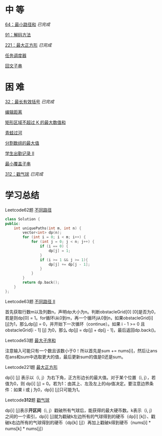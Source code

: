 # 中 等

[64：最小路径和](https://github.com/libracjj/AlgorithmQIUZHAO/blob/master/Week_04/Leetcode_64.cpp)          *已完成*          

[91：解码方法](https://leetcode-cn.com/problems/decode-ways)

[221：最大正方形](https://github.com/libracjj/AlgorithmQIUZHAO/blob/master/Week_04/Leetcode_221.cpp)          *已完成*          

[任务调度器](https://leetcode-cn.com/problems/task-scheduler/)

[回文子串](https://leetcode-cn.com/problems/palindromic-substrings/)

# 困 难

[32：最长有效括号](https://github.com/libracjj/AlgorithmQIUZHAO/blob/master/Week_04/Leetcode_32.cpp)          *已完成*          

[编辑距离](https://leetcode-cn.com/problems/edit-distance/)

[矩形区域不超过 K 的最大数值和](https://leetcode-cn.com/problems/max-sum-of-rectangle-no-larger-than-k/)

[青蛙过河](https://leetcode-cn.com/problems/frog-jump/)

[分割数组的最大值](https://leetcode-cn.com/problems/split-array-largest-sum)

[学生出勤记录 II ](https://leetcode-cn.com/problems/student-attendance-record-ii/)

[最小覆盖子串](https://leetcode-cn.com/problems/minimum-window-substring/)

[312：戳气球](https://github.com/libracjj/AlgorithmQIUZHAO/blob/master/Week_04/Leetcode_312.cpp)          *已完成*          

# 学习总结

Leetcode62题 [不同路径](https://leetcode-cn.com/problems/unique-paths/)

```C++
class Solution {
public:
    int uniquePaths(int m, int n) {
        vector<int> dp(n);
        for (int i = 0; i < m; i++) {
            for (int j = 0; j < n; j++) {
                if (i == 0) {
                    dp[j] = 1;
                }
                if (i >= 1 && j >= 1){
                    dp[j] += dp[j - 1];
                }
            }
        }
        return dp.back();
    }
};
```

Leetcode63题 [不同路径 II](https://leetcode-cn.com/problems/unique-paths-ii/)    

首先获取行数m以及列数n，声明dp大小为n。判断obstacleGrid[0] [0]是否为0，若是则dp[0] = 1。for循环i从0到m，再一个循环j从0到n，如果obstacleGrid[i] [j]为1，那么dp[j] = 0，并开始下一次循环（continue）。如果 i - 1 >= 0 且 obstacleGrid[i - 1] [j] 为0，那么 dp[j] = dp[j] + dp[j - 1]，最后返回dp.back()。

Leetcode53题 [最大子序和](https://leetcode-cn.com/problems/maximum-subarray/)

注意输入可能只有一个数且该数小于0！所以首先是sum += nums[i]，然后让ans在ans和sum中选取更大的值，最后更新sum的值是0还是sum。

Leetcode221题 [最大正方形](https://leetcode-cn.com/problems/maximal-square/)

dp[i] [j] 表示以（i, j）为右下角，正方形边长的最大值。对于某个位置（i, j），若值为0，则 dp[i] [j] = 0。若为1：由其上、左及左上的dp值决定。要注意边界条件：如果 i 或 j 为0，dp[i] [j]只可能为1。

Leetcode**312**题 [戳气球](https://leetcode-cn.com/problems/burst-balloons/)

dp[i] [j]表示**开区间**（i, j）戳破所有气球后，能获得的最大硬币数。k表示（i, j）之间的一个索引，dp[i] [j]就为戳破k左边所有的气球得到的硬币（dp[i] [k]）、戳破k右边所有的气球得到的硬币（dp[k] [j]）再加上戳破k得到硬币（nums[i] * nums[k] * nums[j]）

